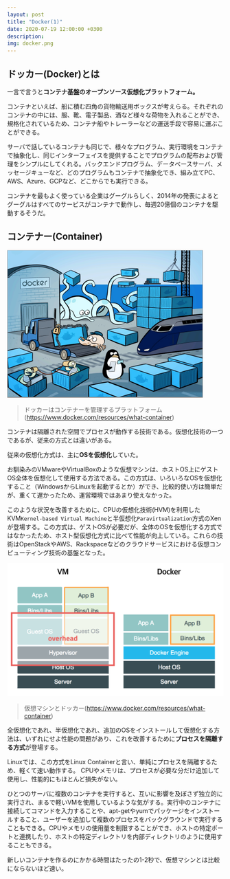 ```yaml
---
layout: post
title: "Docker(1)"
date: 2020-07-19 12:00:00 +0300
description: 
img: docker.png
---
```


## ドッカー(Docker)とは
一言で言うと**コンテナ基盤のオープンソース仮想化プラットフォーム。**

コンテナといえば、船に積む四角の貨物輸送用ボックスが考えらる。それぞれのコンテナの中には、服、靴、電子製品、酒など様々な荷物を入れることができ、規格化されているため、コンテナ船やトレーラーなどの運送手段で容易に運ぶことができる。  

サーバで話しているコンテナも同じで、様々なプログラム、実行環境をコンテナで抽象化し、同じインターフェイスを提供することでプログラムの配布および管理をシンプルにしてくれる。バックエンドプログラム、データベースサーバ、メッセージキューなど、どのプログラムもコンテナで抽象化でき、組み立てPC、AWS、Azure、GCPなど、どこからでも実行できる。  

コンテナを最もよく使っている企業はグーグルらしく、2014年の発表によるとグーグルはすべてのサービスがコンテナで動作し、毎週20億個のコンテナを駆動するそうだ。

## コンテナー(Container)
![コンテナー](../assets/img/docker-works.png)
> ドッカーはコンテナーを管理するプラットフォーム(https://www.docker.com/resources/what-container)

コンテナは隔離された空間でプロセスが動作する技術である。仮想化技術の一つであるが、従来の方式とは違いがある。

従来の仮想化方式は、主に**OSを仮想化**していた。

お馴染みのVMwareやVirtualBoxのような仮想マシンは、ホストOS上にゲストOS全体を仮想化して使用する方法である。この方式は、いろいろなOSを仮想化すること（WindowsからLinuxを起動するとか）ができ、比較的使い方は簡単だが、重くて遅かったため、運営環境ではあまり使えなかった。

このような状況を改善するために、CPUの仮想化技術(HVM)を利用したKVM`Kernel-based Virtual Machine`と半仮想化`Paravirtualization`方式のXenが登場する。この方式は、ゲストOSが必要だが、全体のOSを仮想化する方式ではなかったため、ホスト型仮想化方式に比べて性能が向上している。これらの技術はOpenStackやAWS、Rackspaceなどのクラウドサービスにおける仮想コンピューティング技術の基盤となった。

![仮想マシンとドッカー](../assets/img/vm-vs-docker.png)
> 仮想マシンとドッカー(https://www.docker.com/resources/what-container)

全仮想化であれ、半仮想化であれ、追加のOSをインストールして仮想化する方法は、いずれにせよ性能の問題があり、これを改善するために**プロセスを隔離する方式**が登場する。

Linuxでは、この方式をLinux Containerと言い、単純にプロセスを隔離するため、軽くて速い動作する。 CPUやメモリは、プロセスが必要な分だけ追加して使用し、性能的にもほとんど損失がない。

ひとつのサーバに複数のコンテナを実行すると、互いに影響を及ぼさず独立的に実行され、まるで軽いVMを使用しているような気がする。実行中のコンテナに接続してコマンドを入力することや、apt-getやyumでパッケージをインストールすること、ユーザーを追加して複数のプロセスをバックグラウンドで実行することもできる。CPUやメモリの使用量を制限することができ、ホストの特定ポートと連携したり、ホストの特定ディレクトリを内部ディレクトリのように使用することもできる。

新しいコンテナを作るのにかかる時間はたったの1-2秒で、仮想マシンとは比較にならないほど速い。

